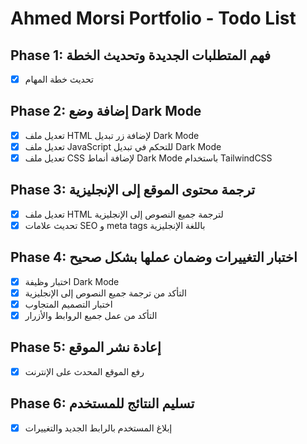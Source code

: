 # Ahmed Morsi Portfolio - Todo List

## Phase 1: فهم المتطلبات الجديدة وتحديث الخطة
- [x] تحديث خطة المهام

## Phase 2: إضافة وضع Dark Mode
- [x] تعديل ملف HTML لإضافة زر تبديل Dark Mode
- [x] تعديل ملف JavaScript للتحكم في تبديل Dark Mode
- [x] تعديل ملف CSS لإضافة أنماط Dark Mode باستخدام TailwindCSS

## Phase 3: ترجمة محتوى الموقع إلى الإنجليزية
- [x] تعديل ملف HTML لترجمة جميع النصوص إلى الإنجليزية
- [x] تحديث علامات SEO و meta tags باللغة الإنجليزية

## Phase 4: اختبار التغييرات وضمان عملها بشكل صحيح
- [x] اختبار وظيفة Dark Mode
- [x] التأكد من ترجمة جميع النصوص إلى الإنجليزية
- [x] اختبار التصميم المتجاوب
- [x] التأكد من عمل جميع الروابط والأزرار

## Phase 5: إعادة نشر الموقع
- [x] رفع الموقع المحدث على الإنترنت

## Phase 6: تسليم النتائج للمستخدم
- [x] إبلاغ المستخدم بالرابط الجديد والتغييرات

